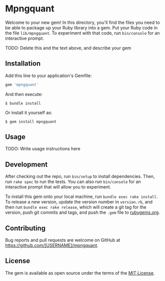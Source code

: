 # Mpngquant

Welcome to your new gem! In this directory, you'll find the files you need to be able to package up your Ruby library into a gem. Put your Ruby code in the file `lib/mpngquant`. To experiment with that code, run `bin/console` for an interactive prompt.

TODO: Delete this and the text above, and describe your gem

## Installation

Add this line to your application's Gemfile:

```ruby
gem 'mpngquant'
```

And then execute:

    $ bundle install

Or install it yourself as:

    $ gem install mpngquant

## Usage

TODO: Write usage instructions here

## Development

After checking out the repo, run `bin/setup` to install dependencies. Then, run `rake spec` to run the tests. You can also run `bin/console` for an interactive prompt that will allow you to experiment.

To install this gem onto your local machine, run `bundle exec rake install`. To release a new version, update the version number in `version.rb`, and then run `bundle exec rake release`, which will create a git tag for the version, push git commits and tags, and push the `.gem` file to [rubygems.org](https://rubygems.org).

## Contributing

Bug reports and pull requests are welcome on GitHub at https://github.com/[USERNAME]/mpngquant.


## License

The gem is available as open source under the terms of the [MIT License](https://opensource.org/licenses/MIT).
